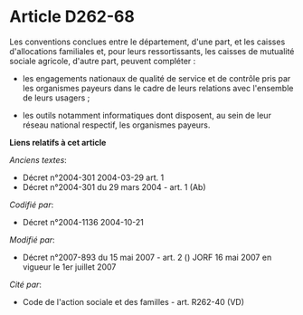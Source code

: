 # Article D262-68

Les conventions conclues entre le département, d'une part, et les caisses d'allocations familiales et, pour leurs
ressortissants, les caisses de mutualité sociale agricole, d'autre part, peuvent compléter :

- les engagements nationaux de qualité de service et de contrôle pris par les organismes payeurs dans le cadre de leurs
relations avec l'ensemble de leurs usagers ;

- les outils notamment informatiques dont disposent, au sein de leur réseau national respectif, les organismes payeurs.

**Liens relatifs à cet article**

_Anciens textes_:

  - Décret n°2004-301 2004-03-29 art. 1
  - Décret n°2004-301 du 29 mars 2004 - art. 1 (Ab)

_Codifié par_:

  - Décret n°2004-1136 2004-10-21

_Modifié par_:

  - Décret n°2007-893 du 15 mai 2007 - art. 2 () JORF 16 mai 2007 en vigueur le 1er juillet 2007

_Cité par_:

  - Code de l'action sociale et des familles - art. R262-40 (VD)
